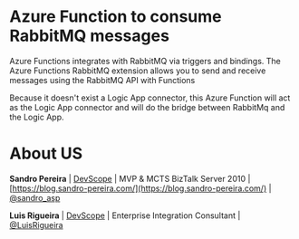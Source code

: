 # Azure Function to consume RabbitMQ messages
Azure Functions integrates with RabbitMQ via triggers and bindings. The Azure Functions RabbitMQ extension allows you to send and receive messages using the RabbitMQ API with Functions

Because it doesn't exist a Logic App connector, this Azure Function will act as the Logic App connector and will do the bridge between RabbitMq and the Logic App.

# About US
**Sandro Pereira** | [DevScope](http://www.devscope.net/) | MVP & MCTS BizTalk Server 2010 | [https://blog.sandro-pereira.com/](https://blog.sandro-pereira.com/) | [@sandro_asp](https://twitter.com/sandro_asp)

**Luis Rigueira** | [DevScope](http://www.devscope.net/) | Enterprise Integration Consultant | [@LuisRigueira](https://twitter.com/LuisRigueira)